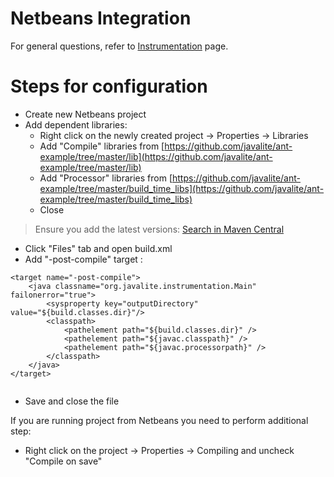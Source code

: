 # Netbeans Integration



For general questions, refer to [Instrumentation](instrumentation) page.

# Steps for configuration

* Create new Netbeans project
* Add dependent libraries:
    *  Right click on the newly created project -> Properties -> Libraries
    *  Add "Compile" libraries from [https://github.com/javalite/ant-example/tree/master/lib](https://github.com/javalite/ant-example/tree/master/lib)
    *   Add "Processor" libraries from [https://github.com/javalite/ant-example/tree/master/build_time_libs](https://github.com/javalite/ant-example/tree/master/build_time_libs)
    *  Close


> Ensure you add the latest versions: [Search in Maven Central](http://search.maven.org/#search%7Cgav%7C1%7Cg%3A%22org.javalite%22%20AND%20a%3A%22activejdbc%22)

* Click "Files" tab and open build.xml
* Add "-post-compile" target :

~~~~ {.xml}
<target name="-post-compile">
    <java classname="org.javalite.instrumentation.Main" failonerror="true">
        <sysproperty key="outputDirectory" value="${build.classes.dir}"/>
        <classpath>
            <pathelement path="${build.classes.dir}" />
            <pathelement path="${javac.classpath}" />
            <pathelement path="${javac.processorpath}" />
        </classpath>
    </java>
</target>
 
~~~~

* Save and close the file

If you are running project from Netbeans you need to perform additional step:

*  Right click on the project -\> Properties -\> Compiling and uncheck "Compile on save"
